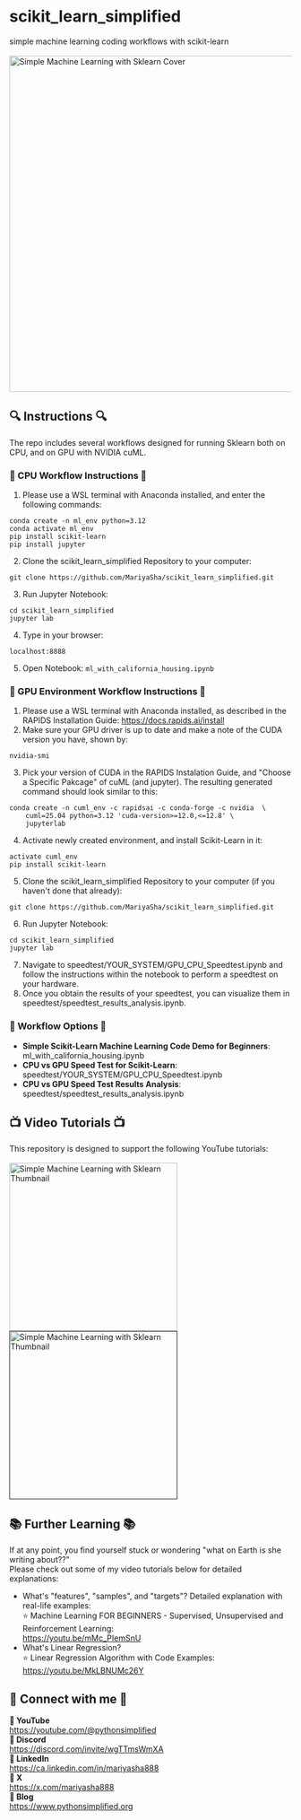 # scikit_learn_simplified
simple machine learning coding workflows with scikit-learn
<br>
<br>
<img src="https://github.com/user-attachments/assets/a8222d95-a9c1-459e-8233-e8693768fdfa" style="width:600px;" alt="Simple Machine Learning with Sklearn Cover">

## 🔍 Instructions 🔍
The repo includes several workflows designed for running Sklearn both on CPU, and on GPU with NVIDIA cuML.

### 🌄 CPU Workflow Instructions 🌄
1. Please use a WSL terminal with Anaconda installed, and enter the following commands:
```
conda create -n ml_env python=3.12
conda activate ml_env
pip install scikit-learn
pip install jupyter
```
2. Clone the scikit_learn_simplified Repository to your computer:
```
git clone https://github.com/MariyaSha/scikit_learn_simplified.git
```
3. Run Jupyter Notebook:
```
cd scikit_learn_simplified
jupyter lab
```
4. Type in your browser:
```
localhost:8888
```
5. Open Notebook: `ml_with_california_housing.ipynb`

### 🌅 GPU Environment Workflow Instructions 🌅
1. Please use a WSL terminal with Anaconda installed, as described in the RAPIDS Installation Guide: https://docs.rapids.ai/install
2. Make sure your GPU driver is up to date and make a note of the CUDA version you have, shown by:
```
nvidia-smi
```
3. Pick your version of CUDA in the RAPIDS Instalation Guide, and "Choose a Specific Pakcage" of cuML (and jupyter). The resulting generated command should look similar to this:
```
conda create -n cuml_env -c rapidsai -c conda-forge -c nvidia  \
    cuml=25.04 python=3.12 'cuda-version>=12.0,<=12.8' \
    jupyterlab
```
4. Activate newly created environment, and install Scikit-Learn in it:
```
activate cuml_env
pip install scikit-learn
```
5. Clone the scikit_learn_simplified Repository to your computer (if you haven't done that already):
```
git clone https://github.com/MariyaSha/scikit_learn_simplified.git
```
6. Run Jupyter Notebook:
```
cd scikit_learn_simplified
jupyter lab
```
7. Navigate to speedtest/YOUR_SYSTEM/GPU_CPU_Speedtest.ipynb and follow the instructions within the notebook to perform a speedtest on your hardware.
8. Once you obtain the results of your speedtest, you can visualize them in speedtest/speedtest_results_analysis.ipynb.

### 🧠 Workflow Options 🧠
- **Simple Scikit-Learn Machine Learning Code Demo for Beginners**: ml_with_california_housing.ipynb
- **CPU vs GPU Speed Test for Scikit-Learn**: speedtest/YOUR_SYSTEM/GPU_CPU_Speedtest.ipynb
- **CPU vs GPU Speed Test Results Analysis**: speedtest/speedtest_results_analysis.ipynb

## 📺 Video Tutorials 📺
This repository is designed to support the following YouTube tutorials:
<br>
<br>
<a href="https://youtu.be/-IvNzmrcyUM">
<img src="https://github.com/user-attachments/assets/a8222d95-a9c1-459e-8233-e8693768fdfa" style="width:300px;" alt="Simple Machine Learning with Sklearn Thumbnail">
</a>
<a href="">
<img src="https://github.com/user-attachments/assets/a799694f-b6bd-4c2f-853d-9ea26da0767a" style="width:300px;" alt="Simple Machine Learning with Sklearn Thumbnail">
</a>

## 📚 Further Learning 📚
If at any point, you find yourself stuck or wondering "what on Earth is she writing about??"
<br>
Please check out some of my video tutorials below for detailed explanations:

- What's "features", "samples", and "targets"? Detailed explanation with real-life examples:
   <br>
   ⭐ Machine Learning FOR BEGINNERS - Supervised, Unsupervised and Reinforcement Learning:
   <br>
       https://youtu.be/mMc_PIemSnU
- What's Linear Regression?
  <br>
  ⭐ Linear Regression Algorithm with Code Examples:
  <br>
      https://youtu.be/MkLBNUMc26Y

## 🤝 Connect with me 🤝
<b>📎 YouTube</b>
<br>
     https://youtube.com/@pythonsimplified
<br>
<b>📎 Discord</b>
<br>
     https://discord.com/invite/wgTTmsWmXA
<br>
<b>📎 LinkedIn</b>
<br>
     https://ca.linkedin.com/in/mariyasha888
<br>
<b>📎 X</b>
<br>
     https://x.com/mariyasha888
<br>
<b>📎 Blog</b>
<br>
     https://www.pythonsimplified.org

